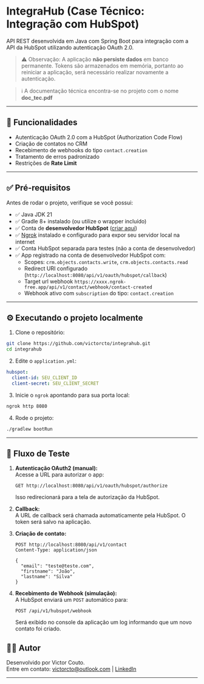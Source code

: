 # IntegraHub (Case Técnico: Integração com HubSpot)

API REST desenvolvida em Java com Spring Boot para integração com a API da HubSpot utilizando autenticação OAuth 2.0.

> ⚠️ Observação: A aplicação **não persiste dados** em banco permanente. Tokens são armazenados em memória, portanto ao reiniciar a aplicação, será necessário realizar novamente a autenticação.

> ℹ️ A documentação técnica encontra-se no projeto com o nome **doc_tec.pdf**

---

## 🚀 Funcionalidades

- Autenticação OAuth 2.0 com a HubSpot (Authorization Code Flow)
- Criação de contatos no CRM
- Recebimento de webhooks do tipo `contact.creation`
- Tratamento de erros padronizado
- Restrições de **Rate Limit**

---

## ✅ Pré-requisitos

Antes de rodar o projeto, verifique se você possui:

- ✅ Java JDK 21
- ✅ Gradle 8+ instalado (ou utilize o wrapper incluído)
- ✅ Conta de **desenvolvedor HubSpot** ([criar aqui](https://developers.hubspot.com/))
- ✅ [Ngrok](https://ngrok.com/) instalado e configurado para expor seu servidor local na internet
- ✅ Conta HubSpot separada para testes (não a conta de desenvolvedor)
- ✅ App registrado na conta de desenvolvedor HubSpot com:
    - Scopes: `crm.objects.contacts.write`, `crm.objects.contacts.read`
    - Redirect URI configurado (`http://localhost:8080/api/v1/oauth/hubspot/callback`)
    - Target url webhook `https://xxxx.ngrok-free.app/api/v1/contact/webhook/contact-created`
    - Webhook ativo com `subscription` do tipo: `contact.creation`


---

## ⚙️ Executando o projeto localmente

1. Clone o repositório:
```bash
git clone https://github.com/victorcto/integrahub.git
cd integrahub
```

2. Edite o `application.yml`:

```yml
hubspot:
  client-id: SEU_CLIENT_ID
  client-secret: SEU_CLIENT_SECRET
```

3. Inicie o `ngrok` apontando para sua porta local:

```bash
ngrok http 8080
```

4. Rode o projeto:

```bash
./gradlew bootRun
```

---

## 🧪 Fluxo de Teste


1. **Autenticação OAuth2 (manual):**  
   Acesse a URL para autorizar o app:
   ```
   GET http://localhost:8080/api/v1/oauth/hubspot/authorize
   ```
   Isso redirecionará para a tela de autorização da HubSpot.

2. **Callback:**  
   A URL de callback será chamada automaticamente pela HubSpot. O token será salvo na aplicação.

3. **Criação de contato:**
   ```http
   POST http://localhost:8080/api/v1/contact
   Content-Type: application/json

   {
     "email": "teste@teste.com",
     "firstname": "João",
     "lastname": "Silva"
   }
   ```

4. **Recebimento de Webhook (simulação):**  
   A HubSpot enviará um `POST` automático para:
   ```
   POST /api/v1/hubspot/webhook
   ```
   Será exibido no console da aplicação um log informando que um novo contato foi criado.

## 🧑‍💻 Autor

Desenvolvido por Victor Couto.  
Entre em contato: victorcto@outlook.com | [LinkedIn](https://linkedin.com/in/victorcto)

---